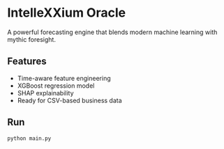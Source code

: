 # IntelleXXium Oracle

A powerful forecasting engine that blends modern machine learning with mythic foresight.

## Features

- Time-aware feature engineering
- XGBoost regression model
- SHAP explainability
- Ready for CSV-based business data

## Run

```bash
python main.py
